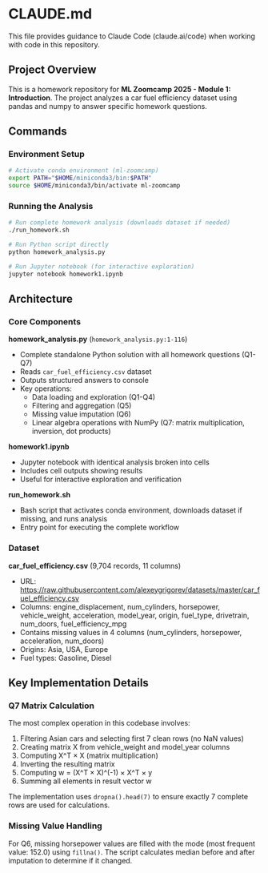 # CLAUDE.md

This file provides guidance to Claude Code (claude.ai/code) when working with code in this repository.

## Project Overview

This is a homework repository for **ML Zoomcamp 2025 - Module 1: Introduction**. The project analyzes a car fuel efficiency dataset using pandas and numpy to answer specific homework questions.

## Commands

### Environment Setup
```bash
# Activate conda environment (ml-zoomcamp)
export PATH="$HOME/miniconda3/bin:$PATH"
source $HOME/miniconda3/bin/activate ml-zoomcamp
```

### Running the Analysis
```bash
# Run complete homework analysis (downloads dataset if needed)
./run_homework.sh

# Run Python script directly
python homework_analysis.py

# Run Jupyter notebook (for interactive exploration)
jupyter notebook homework1.ipynb
```

## Architecture

### Core Components

**homework_analysis.py** (`homework_analysis.py:1-116`)
- Complete standalone Python solution with all homework questions (Q1-Q7)
- Reads `car_fuel_efficiency.csv` dataset
- Outputs structured answers to console
- Key operations:
  - Data loading and exploration (Q1-Q4)
  - Filtering and aggregation (Q5)
  - Missing value imputation (Q6)
  - Linear algebra operations with NumPy (Q7: matrix multiplication, inversion, dot products)

**homework1.ipynb**
- Jupyter notebook with identical analysis broken into cells
- Includes cell outputs showing results
- Useful for interactive exploration and verification

**run_homework.sh**
- Bash script that activates conda environment, downloads dataset if missing, and runs analysis
- Entry point for executing the complete workflow

### Dataset

**car_fuel_efficiency.csv** (9,704 records, 11 columns)
- URL: https://raw.githubusercontent.com/alexeygrigorev/datasets/master/car_fuel_efficiency.csv
- Columns: engine_displacement, num_cylinders, horsepower, vehicle_weight, acceleration, model_year, origin, fuel_type, drivetrain, num_doors, fuel_efficiency_mpg
- Contains missing values in 4 columns (num_cylinders, horsepower, acceleration, num_doors)
- Origins: Asia, USA, Europe
- Fuel types: Gasoline, Diesel

## Key Implementation Details

### Q7 Matrix Calculation
The most complex operation in this codebase involves:
1. Filtering Asian cars and selecting first 7 clean rows (no NaN values)
2. Creating matrix X from vehicle_weight and model_year columns
3. Computing X^T × X (matrix multiplication)
4. Inverting the resulting matrix
5. Computing w = (X^T × X)^(-1) × X^T × y
6. Summing all elements in result vector w

The implementation uses `dropna().head(7)` to ensure exactly 7 complete rows are used for calculations.

### Missing Value Handling
For Q6, missing horsepower values are filled with the mode (most frequent value: 152.0) using `fillna()`. The script calculates median before and after imputation to determine if it changed.